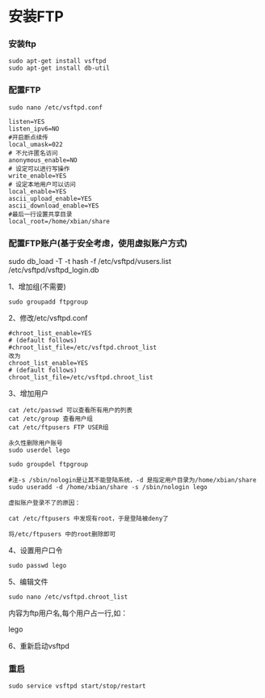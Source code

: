 # 安装FTP

### 安装ftp
```
sudo apt-get install vsftpd
sudo apt-get install db-util
```

### 配置FTP
```
sudo nano /etc/vsftpd.conf

listen=YES
listen_ipv6=NO
#开启断点续传
local_umask=022
# 不允许匿名访问 
anonymous_enable=NO 
# 设定可以进行写操作
write_enable=YES 
# 设定本地用户可以访问
local_enable=YES 
ascii_upload_enable=YES 
ascii_download_enable=YES
#最后一行设置共享目录
local_root=/home/xbian/share
```

### 配置FTP账户(基于安全考虑，使用虚拟账户方式)
sudo db_load -T -t hash -f /etc/vsftpd/vusers.list /etc/vsftpd/vsftpd_login.db

1、增加组(不需要) 
```
sudo groupadd ftpgroup
```

2、修改/etc/vsftpd.conf
```
#chroot_list_enable=YES
# (default follows)
#chroot_list_file=/etc/vsftpd.chroot_list
改为
chroot_list_enable=YES
# (default follows)
chroot_list_file=/etc/vsftpd.chroot_list
```

3、增加用户
```
cat /etc/passwd 可以查看所有用户的列表
cat /etc/group 查看用户组
cat /etc/ftpusers FTP USER组

永久性删除用户账号
sudo userdel lego

sudo groupdel ftpgroup

#注-s /sbin/nologin是让其不能登陆系统，-d 是指定用户目录为/home/xbian/share
sudo useradd -d /home/xbian/share -s /sbin/nologin lego

虚拟账户登录不了的原因：

cat /etc/ftpusers 中发现有root，于是登陆被deny了

将/etc/ftpusers 中的root删除即可
```

4、设置用户口令 
```
sudo passwd lego
```

5、编辑文件
```
sudo nano /etc/vsftpd.chroot_list
```

内容为ftp用户名,每个用户占一行,如：

lego

6、重新启动vsftpd

### 重启
```
sudo service vsftpd start/stop/restart
```